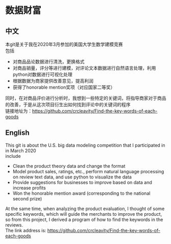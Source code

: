 # 数据财富

## 中文
本git是关于我在2020年3月参加的美国大学生数学建模竞赛  
包括  
- 对商品品论数据进行清洗，更换格式  
- 对商品销量，评分等进行建模，对评论文本数据进行自然语言处理，利用python对数据进行可视化处理  
- 根据数据为商家提供改善意见，提高利润  
- 获得了honorable mention奖项（对应国家二等奖）  

同时，在对商品评价进行分析时，我想到一些特定的关键词，将指导商家对于商品的改善，于是从这次项目衍生出如何找到评论中的关键词的程序  
链接地址为：https://github.com/crcleavity/Find-the-key-words-of-each-goods

## English  
This git is about the U.S. big data modeling competition that I participated in in March 2020  
include  
- Clean the product theory data and change the format
- Model product sales, ratings, etc., perform natural language processing on review text data, and use python to visualize the data
- Provide suggestions for businesses to improve based on data and increase profits
- Won the honorable mention award (corresponding to the national second prize)

At the same time, when analyzing the product evaluation, I thought of some specific keywords, which will guide the merchants to improve the product, so from this project, I derived a program of how to find the keywords in the reviews.  
The link address is: https://github.com/crcleavity/Find-the-key-words-of-each-goods